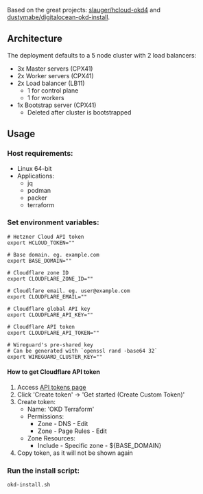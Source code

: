 Based on the great projects: [slauger/hcloud-okd4](https://github.com/slauger/hcloud-okd4) and [dustymabe/digitalocean-okd-install](https://github.com/dustymabe/digitalocean-okd-install).

## Architecture

The deployment defaults to a 5 node cluster with 2 load balancers:

- 3x Master servers (CPX41)
- 2x Worker servers (CPX41)
- 2x Load balancer (LB11)
  - 1 for control plane
  - 1 for workers
- 1x Bootstrap server (CPX41)
  - Deleted after cluster is bootstrapped

## Usage

### Host requirements:
- Linux 64-bit
- Applications:
  - jq
  - podman
  - packer
  - terraform

### Set environment variables:
```
# Hetzner Cloud API token
export HCLOUD_TOKEN=""

# Base domain. eg. example.com
export BASE_DOMAIN=""

# Cloudflare zone ID
export CLOUDFLARE_ZONE_ID=""

# Cloudlfare email. eg. user@example.com
export CLOUDFLARE_EMAIL=""

# Cloudflare global API key
export CLOUDFLARE_API_KEY=""

# Cloudflare API token
export CLOUDFLARE_API_TOKEN=""

# Wireguard's pre-shared key
# Can be generated with `openssl rand -base64 32`
export WIREGUARD_CLUSTER_KEY=""
```

#### How to get Cloudflare API token
1. Access [API tokens page](https://dash.cloudflare.com/profile/api-tokens)
2. Click 'Create token' -> 'Get started (Create Custom Token)'
3. Create token:
   - Name: 'OKD Terraform'
   - Permissions:
     - Zone - DNS - Edit
     - Zone - Page Rules - Edit
   - Zone Resources:
     - Include - Specific zone - ${BASE_DOMAIN}
4. Copy token, as it will not be shown again

### Run the install script:
`okd-install.sh`